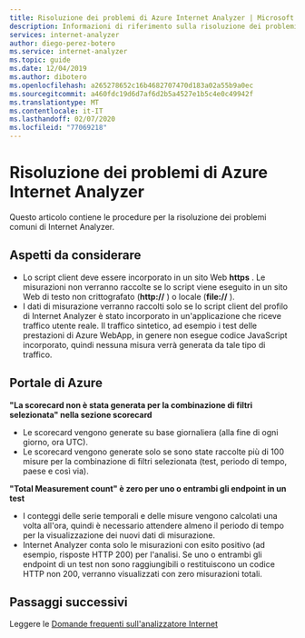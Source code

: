 ```yaml
---
title: Risoluzione dei problemi di Azure Internet Analyzer | Microsoft Docs
description: Informazioni di riferimento sulla risoluzione dei problemi di Azure Internet Analyzer.
services: internet-analyzer
author: diego-perez-botero
ms.service: internet-analyzer
ms.topic: guide
ms.date: 12/04/2019
ms.author: dibotero
ms.openlocfilehash: a265278652c16b4682707470d183a02a55b9a0ec
ms.sourcegitcommit: a460fdc19d6d7af6d2b5a4527e1b5c4e0c49942f
ms.translationtype: MT
ms.contentlocale: it-IT
ms.lasthandoff: 02/07/2020
ms.locfileid: "77069218"
---
```

# <a name="azure-internet-analyzer-troubleshooting"></a>Risoluzione dei problemi di Azure Internet Analyzer

Questo articolo contiene le procedure per la risoluzione dei problemi comuni di Internet Analyzer.

## <a name="things-to-keep-in-mind"></a>Aspetti da considerare
- Lo script client deve essere incorporato in un sito Web **https** . Le misurazioni non verranno raccolte se lo script viene eseguito in un sito Web di testo non crittografato (**http://** ) o locale (**file://** ).
- I dati di misurazione verranno raccolti solo se lo script client del profilo di Internet Analyzer è stato incorporato in un'applicazione che riceve traffico utente reale. Il traffico sintetico, ad esempio i test delle prestazioni di Azure WebApp, in genere non esegue codice JavaScript incorporato, quindi nessuna misura verrà generata da tale tipo di traffico.

## <a name="azure-portal"></a>Portale di Azure
**"La scorecard non è stata generata per la combinazione di filtri selezionata" nella sezione scorecard**
- Le scorecard vengono generate su base giornaliera (alla fine di ogni giorno, ora UTC).
- Le scorecard vengono generate solo se sono state raccolte più di 100 misure per la combinazione di filtri selezionata (test, periodo di tempo, paese e così via).

**"Total Measurement count" è zero per uno o entrambi gli endpoint in un test**
- I conteggi delle serie temporali e delle misure vengono calcolati una volta all'ora, quindi è necessario attendere almeno il periodo di tempo per la visualizzazione dei nuovi dati di misurazione.
- Internet Analyzer conta solo le misurazioni con esito positivo (ad esempio, risposte HTTP 200) per l'analisi. Se uno o entrambi gli endpoint di un test non sono raggiungibili o restituiscono un codice HTTP non 200, verranno visualizzati con zero misurazioni totali.

## <a name="next-steps"></a>Passaggi successivi
Leggere le [Domande frequenti sull'analizzatore Internet](internet-analyzer-faq.md)
